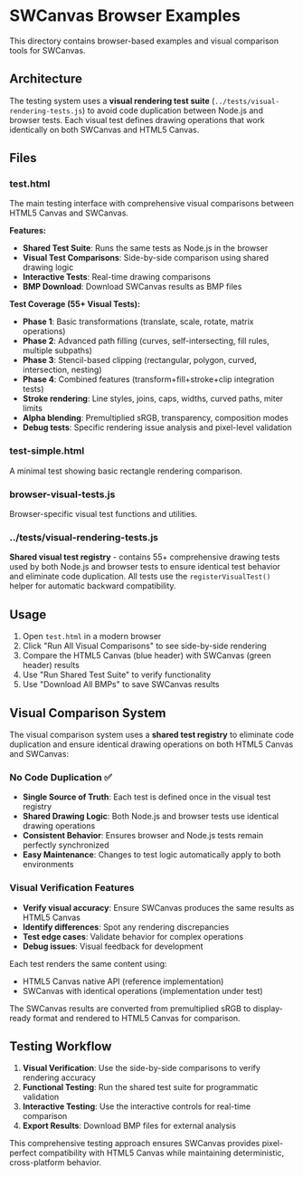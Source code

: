 # SWCanvas Browser Examples

This directory contains browser-based examples and visual comparison tools for SWCanvas.

## Architecture

The testing system uses a **visual rendering test suite** (`../tests/visual-rendering-tests.js`) to avoid code duplication between Node.js and browser tests. Each visual test defines drawing operations that work identically on both SWCanvas and HTML5 Canvas.

## Files

### test.html
The main testing interface with comprehensive visual comparisons between HTML5 Canvas and SWCanvas.

**Features:**
- **Shared Test Suite**: Runs the same tests as Node.js in the browser
- **Visual Test Comparisons**: Side-by-side comparison using shared drawing logic
- **Interactive Tests**: Real-time drawing comparisons
- **BMP Download**: Download SWCanvas results as BMP files

**Test Coverage (55+ Visual Tests):**
- **Phase 1**: Basic transformations (translate, scale, rotate, matrix operations)
- **Phase 2**: Advanced path filling (curves, self-intersecting, fill rules, multiple subpaths)
- **Phase 3**: Stencil-based clipping (rectangular, polygon, curved, intersection, nesting)
- **Phase 4**: Combined features (transform+fill+stroke+clip integration tests)
- **Stroke rendering**: Line styles, joins, caps, widths, curved paths, miter limits
- **Alpha blending**: Premultiplied sRGB, transparency, composition modes
- **Debug tests**: Specific rendering issue analysis and pixel-level validation

### test-simple.html
A minimal test showing basic rectangle rendering comparison.

### browser-visual-tests.js
Browser-specific visual test functions and utilities.

### ../tests/visual-rendering-tests.js
**Shared visual test registry** - contains 55+ comprehensive drawing tests used by both Node.js and browser tests to ensure identical test behavior and eliminate code duplication. All tests use the `registerVisualTest()` helper for automatic backward compatibility.


## Usage

1. Open `test.html` in a modern browser
2. Click "Run All Visual Comparisons" to see side-by-side rendering
3. Compare the HTML5 Canvas (blue header) with SWCanvas (green header) results
4. Use "Run Shared Test Suite" to verify functionality
5. Use "Download All BMPs" to save SWCanvas results

## Visual Comparison System

The visual comparison system uses a **shared test registry** to eliminate code duplication and ensure identical drawing operations on both HTML5 Canvas and SWCanvas:

### No Code Duplication ✅
- **Single Source of Truth**: Each test is defined once in the visual test registry
- **Shared Drawing Logic**: Both Node.js and browser tests use identical drawing operations
- **Consistent Behavior**: Ensures browser and Node.js tests remain perfectly synchronized
- **Easy Maintenance**: Changes to test logic automatically apply to both environments

### Visual Verification Features
- **Verify visual accuracy**: Ensure SWCanvas produces the same results as HTML5 Canvas
- **Identify differences**: Spot any rendering discrepancies
- **Test edge cases**: Validate behavior for complex operations
- **Debug issues**: Visual feedback for development

Each test renders the same content using:
- HTML5 Canvas native API (reference implementation)
- SWCanvas with identical operations (implementation under test)

The SWCanvas results are converted from premultiplied sRGB to display-ready format and rendered to HTML5 Canvas for comparison.

## Testing Workflow

1. **Visual Verification**: Use the side-by-side comparisons to verify rendering accuracy
2. **Functional Testing**: Run the shared test suite for programmatic validation  
3. **Interactive Testing**: Use the interactive controls for real-time comparison
4. **Export Results**: Download BMP files for external analysis

This comprehensive testing approach ensures SWCanvas provides pixel-perfect compatibility with HTML5 Canvas while maintaining deterministic, cross-platform behavior.